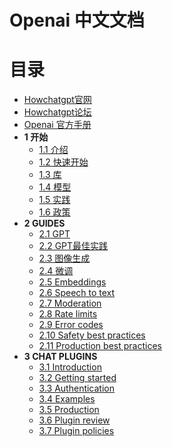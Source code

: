 # Openai 中文文档

# 目录
* [Howchatgpt官网](https://www.howchatgpt.net)
* [Howchatgpt论坛](https://bbs.howchatgpt.net)
* [Openai 官方手册](https://platform.openai.com/docs/introduction/overview)
* **1 开始**
  * [1.1 介绍](openai-zh/001-Introduction.md)
  * [1.2 快速开始](openai-zh/002-Quickstart.md)
  * [1.3 库](openai-zh/003-Libranies.md)
  * [1.4 模型](openai-zh/004-Models.md)
  * [1.5 实践](openai-zh/005-Tutorials.md)
  * [1.6 政策](openai-zh/)
* **2 GUIDES**
  * [2.1 GPT](openai-zh/006-GPT.mdd)
  * [2.2 GPT最佳实践](openai-zh/007-GPT-best-practice.md)
  * [2.3 图像生成](openai-zh/008-Image-generaion.md)
  * [2.4 微调](openai-zh/009-FIine-tuning.md)
  * [2.5 Embeddings](openai-zh/003.md)
  * [2.6 Speech to text](openai-zh/003.md)
  * [2.7 Moderation](openai-zh/003.md)
  * [2.8 Rate limits](openai-zh/003.md)
  * [2.9 Error codes](openai-zh/003.md)
  * [2.10 Safety best practices](openai-zh/003.md)
  * [2.11 Production best practices](openai-zh/003.md)
* **3 CHAT PLUGINS**
  * [3.1 Introduction](openai-zh/003.md)
  * [3.2 Getting started](openai-zh/003.md)
  * [3.3 Authentication](openai-zh/003.md)
  * [3.4 Examples](openai-zh/003.md)
  * [3.5 Production](openai-zh/003.md)
  * [3.6 Plugin review](openai-zh/003.md)
  * [3.7 Plugin policies](openai-zh/003.md)